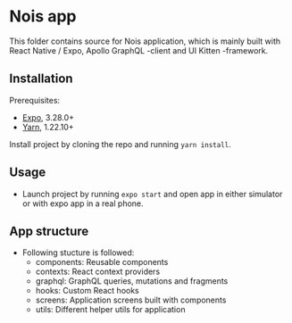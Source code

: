 # Nois app

This folder contains source for Nois application, which is mainly built with React Native / Expo, Apollo GraphQL -client and UI Kitten -framework.

## Installation

Prerequisites:
- [Expo](https://expo.io/), 3.28.0+
- [Yarn](https://yarnpkg.com/), 1.22.10+

Install project by cloning the repo and running `yarn install`.

## Usage

- Launch project by running `expo start` and open app in either simulator or with expo app in a real phone.

## App structure

- Following stucture is followed:
  - components: Reusable components
  - contexts: React context providers
  - graphql: GraphQL queries, mutations and fragments
  - hooks: Custom React hooks
  - screens: Application screens built with components
  - utils: Different helper utils for application
